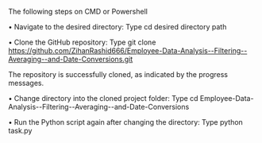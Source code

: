 The following steps on CMD or Powershell

• Navigate to the desired directory:
  Type cd desired directory path

• Clone the GitHub repository:
  Type git clone https://github.com/ZihanRashid666/Employee-Data-Analysis--Filtering--Averaging--and-Date-Conversions.git

The repository is successfully cloned, as indicated by the progress messages.

• Change directory into the cloned project folder:
  Type cd Employee-Data-Analysis--Filtering--Averaging--and-Date-Conversions

• Run the Python script again after changing the directory:
  Type python task.py
